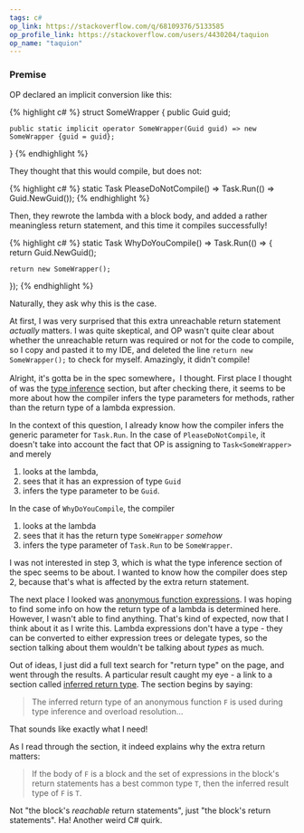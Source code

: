 ```yaml
---
tags: c#
op_link: https://stackoverflow.com/q/68109376/5133585
op_profile_link: https://stackoverflow.com/users/4430204/taquion
op_name: "taquion"
---
```


### Premise

OP declared an implicit conversion like this:

{% highlight c# %}
struct SomeWrapper
{
    public Guid guid;

    public static implicit operator SomeWrapper(Guid guid) => new SomeWrapper {guid = guid};
}
{% endhighlight %}

They thought that this would compile, but does not:

{% highlight c# %}
static Task<SomeWrapper> PleaseDoNotCompile() => Task.Run(() => Guid.NewGuid());
{% endhighlight %}

Then, they rewrote the lambda with a block body, and added a rather meaningless return statement, and this time it compiles successfully!

{% highlight c# %}
static Task<SomeWrapper> WhyDoYouCompile() => Task.Run(() =>
{
    return Guid.NewGuid();

    return new SomeWrapper();
});
{% endhighlight %}

Naturally, they ask why this is the case.

At first, I was very surprised that this extra unreachable return statement _actually_ matters. I was quite skeptical, and OP wasn't quite clear about whether the unreachable return was required or not for the code to compile, so I copy and pasted it to my IDE, and deleted the line `return new SomeWrapper();` to check for myself. Amazingly, it didn't compile!

Alright, it's gotta be in the spec somewhere，I thought. First place I thought of was the [type inference](https://docs.microsoft.com/en-us/dotnet/csharp/language-reference/language-specification/expressions#type-inference) section, but after checking there, it seems to be more about how the compiler infers the type parameters for methods, rather than the return type of a lambda expression. 

In the context of this question, I already know how the compiler infers the generic parameter for `Task.Run`. In the case of `PleaseDoNotCompile`, it doesn't take into account the fact that OP is assigning to `Task<SomeWrapper>` and merely 

1. looks at the lambda, 
2. sees that it has an expression of type `Guid`
3. infers the type parameter to be `Guid`. 

In the case of `WhyDoYouCompile`, the compiler 

1. looks at the lambda 
2. sees that it has the return type `SomeWrapper` *somehow*
3. infers the type parameter of `Task.Run` to be `SomeWrapper`. 

I was not interested in step 3, which is what the type inference section of the spec seems to be about. I wanted to know how the compiler does step 2, because that's what is affected by the extra return statement.

The next place I looked was [anonymous function expressions](https://docs.microsoft.com/en-us/dotnet/csharp/language-reference/language-specification/expressions#anonymous-function-expressions). I was hoping to find some info on how the return type of a lambda is determined here. However, I wasn't able to find anything. That's kind of expected, now that I think about it as I write this. Lambda expressions don't have a type - they can be converted to either expression trees or delegate types, so the section talking about them wouldn't be talking about _types_ as much.

Out of ideas, I just did a full text search for "return type" on the page, and went through the results. A particular result caught my eye - a link to a section called [inferred return type](https://docs.microsoft.com/en-us/dotnet/csharp/language-reference/language-specification/expressions#inferred-return-type). The section begins by saying:

> The inferred return type of an anonymous function `F` is used during type inference and overload resolution...

That sounds like exactly what I need!

As I read through the section, it indeed explains why the extra return matters:

> If the body of `F` is a block and the set of expressions in the block's return statements has a best common type `T`, then the inferred result type of `F` is `T`.

Not "the block's _reachable_ return statements", just "the block's return statements". Ha! Another weird C# quirk.